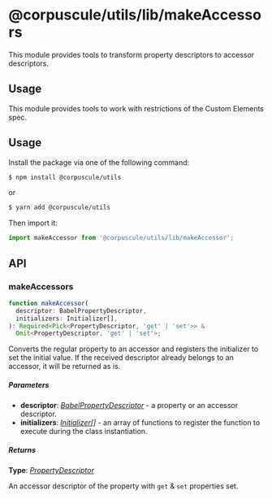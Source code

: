 # @corpuscule/utils/lib/makeAccessors

This module provides tools to transform property descriptors to accessor
descriptors.

## Usage

This module provides tools to work with restrictions of the Custom Elements
spec.

## Usage

Install the package via one of the following command:

```bash
$ npm install @corpuscule/utils
```

or

```bash
$ yarn add @corpuscule/utils
```

Then import it:

```typescript
import makeAccessor from '@corpuscule/utils/lib/makeAccessor';
```

## API

### makeAccessors

```typescript
function makeAccessor(
  descriptor: BabelPropertyDescriptor,
  initializers: Initializer[],
): Required<Pick<PropertyDescriptor, 'get' | 'set'>> &
  Omit<PropertyDescriptor, 'get' | 'set'>;
```

Converts the regular property to an accessor and registers the initializer
to set the initial value. If the received descriptor already belongs to an
accessor, it will be returned as is.

##### Parameters

- **descriptor**: _[BabelPropertyDescriptor](../../typings/docs/BabelPropertyDescriptor.md)_ -
  a property or an accessor descriptor.
- **initializers**: _[Initializer](../../typings/docs/index.md#initializer)[]_ -
  an array of functions to register the function to execute during the class
  instantiation.

##### Returns

**Type**: _[PropertyDescriptor](https://developer.mozilla.org/en-US/docs/Web/JavaScript/Reference/Global_Objects/Object/defineProperty#Description)_

An accessor descriptor of the property with `get` & `set` properties set.
